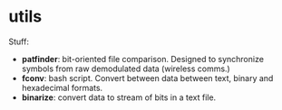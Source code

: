 # utils
Stuff:


- **patfinder**: bit-oriented file comparison. Designed to synchronize symbols from raw demodulated data (wireless comms.)
- **fconv**: bash script. Convert between data between text, binary and hexadecimal formats.
- **binarize**: convert data to stream of bits in a text file.
